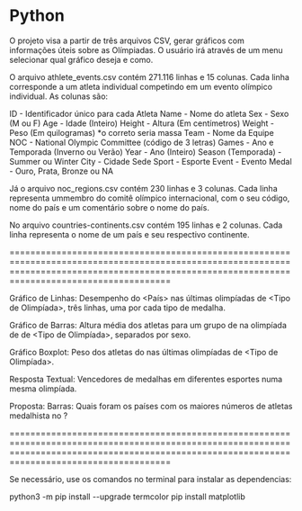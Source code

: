 # Python
O projeto visa a partir de três arquivos CSV, gerar gráficos com informações úteis sobre as Olímpiadas. O usuário irá através de um menu selecionar qual gráfico deseja e como.

O arquivo athlete_events.csv contém 271.116 linhas e 15 colunas. Cada linha corresponde a um atleta individual competindo em um evento olímpico individual. As colunas são:

  ID - Identificador único para cada Atleta
  Name - Nome do atleta
  Sex - Sexo (M ou F)
  Age - Idade (Inteiro)
  Height - Altura (Em centímetros)
  Weight - Peso (Em quilogramas) *o correto seria massa
  Team - Nome da Equipe
  NOC - National Olympic Committee (código de 3 letras)
  Games - Ano e Temporada (Inverno ou Verão)
  Year - Ano (Inteiro)
  Season (Temporada) - Summer ou Winter
  City - Cidade Sede
  Sport - Esporte
  Event - Evento
  Medal - Ouro, Prata, Bronze ou NA

Já o arquivo noc_regions.csv contém 230 linhas e 3 colunas. Cada linha representa ummembro do comitê olímpico internacional, com o seu código, nome do país e um comentário sobre o nome do país.

No arquivo countries-continents.csv contém 195 linhas e 2 colunas. Cada linha representa o
nome de um país e seu respectivo continente.

=================================================================================================================================================================================================

Gráfico de Linhas:
  Desempenho do <País> nas últimas <X> olimpíadas de <Tipo de Olimpíada>, três
linhas, uma por cada tipo de medalha.

Gráfico de Barras:
  Altura média dos atletas para um grupo de <Esportes> na olimpíada de <Ano>
de <Tipo de Olimpíada>, separados por sexo.

Gráfico Boxplot:
  Peso dos atletas do <Esporte> nas últimas <X> olimpíadas de <Tipo de
Olimpíada>.

Resposta Textual:
  Vencedores de medalhas em diferentes esportes numa mesma olimpíada.

Proposta:
  Barras: Quais foram os <X> países com os maiores números de atletas medalhista no <ano> ? 
  
=================================================================================================================================================================================================

Se necessário, use os comandos no terminal para instalar as dependencias:

  python3 -m pip install --upgrade termcolor
  pip install matplotlib
